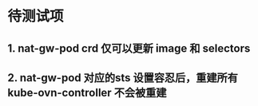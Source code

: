# 待测试项

## 1. nat-gw-pod crd 仅可以更新 image 和 selectors 
## 2. nat-gw-pod 对应的sts 设置容忍后，重建所有kube-ovn-controller 不会被重建

